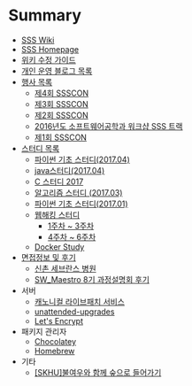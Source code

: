 # Summary

* [SSS Wiki](README.md)
* [SSS Homepage](https://skhu-sss.github.io)
* [위키 수정 가이드](HowToEdit.md)
* [개인 운영 블로그 목록](blogs.md)
* [행사 목록](events/index.md)
  * [제4회 SSSCON](events/ssscon4th.md)
  * [제3회 SSSCON](events/ssscon3rd.md)
  * [제2회 SSSCON](events/ssscon2nd.md)
  * [2016년도 소프트웨어공학과 워크샵 SSS 트랙](events/softworkshop2016ssstrack.md)
  * [제1회 SSSCON](events/ssscon1st.md)
* [스터디 목록](studies/index.md)
  * [파이썬 기초 스터디(2017.04)](studies/pybasics1704.md)
  * [java스터디(2017.04)](studies/java-studies.md)
  * [C 스터디 2017](studies/c_study.md)
  * [알고리즘 스터디 (2017.03)](studies/algorithm_study.md)
  * [파이썬 기초 스터디(2017.01)](studies/python-basics-study.md)
  * [웹해킹 스터디](studies/webhacking/index.md)
    * [1주차 ~ 3주차](studies/webhacking/webhacking-week1to3.md)
    * [4주차 ~ 6주차](studies/webhacking/webhacking-week4to6.md)
  * [Docker Study](studies/docker-study.md)
* [면접정보 및 후기](interview/index.md)
  * [신촌 세브란스 병원](interview/sinchon-severance.md)
  * [SW_Maestro 8기 과정설명회 후기](interview/sw-maestro-8th.md)
* 서버
  * [캐노니컬 라이브패치 서비스](server/canonical-livepatch.md)
  * [unattended-upgrades](server/unattended-upgrades.md)
  * [Let's Encrypt](letsencrypt.md)
* 패키지 관리자
  * [Chocolatey](package-manager/choco.md)
  * [Homebrew](package-manager/homebrew.md)
* 기타
  * [\[SKHU\]불여우와 함께 숲으로 들어가기](skhu-forest-with-firefox.md)
